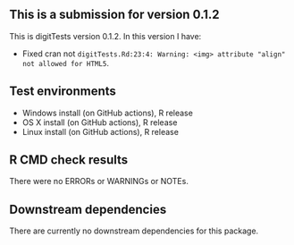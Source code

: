 ## This is a submission for version 0.1.2
This is digitTests version 0.1.2. In this version I have:

* Fixed cran not `digitTests.Rd:23:4: Warning: <img> attribute "align" not allowed for HTML5`.

## Test environments
* Windows install (on GitHub actions), R release
* OS X install (on GitHub actions), R release
* Linux install (on GitHub actions), R release

## R CMD check results
There were no ERRORs or WARNINGs or NOTEs.

## Downstream dependencies
There are currently no downstream dependencies for this package.
